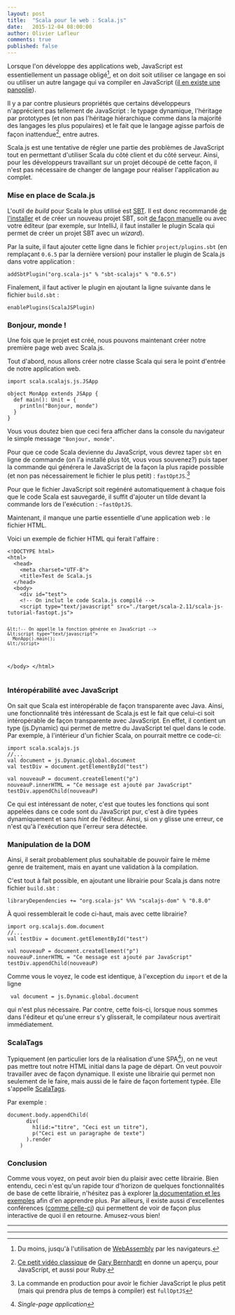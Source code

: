 ```yaml
---
layout: post
title:  "Scala pour le web : Scala.js"
date:   2015-12-04 08:00:00
author: Olivier Lafleur
comments: true
published: false
---
```


Lorsque l'on développe des applications web, JavaScript est essentiellement un passage obligé[^1], et on doit soit utiliser ce langage en soi ou utiliser un autre langage qui va compiler en JavaScript ([il en existe une panoplie](https://github.com/jashkenas/coffeescript/wiki/list-of-languages-that-compile-to-js)).

Il y a par contre plusieurs propriétés que certains développeurs n'apprécient pas tellement de JavaScript : le typage dynamique, l'héritage par prototypes (et non pas l'héritage hiérarchique comme dans la majorité des langages les plus populaires) et le fait que le langage agisse parfois de façon inattendue[^2], entre autres.

Scala.js est une tentative de régler une partie des problèmes de JavaScript tout en permettant d'utiliser Scala du côté client et du côté serveur. Ainsi, pour les développeurs travaillant sur un projet découpé de cette façon, il n'est pas nécessaire de changer de langage pour réaliser l'application au complet.

### Mise en place de Scala.js

L'outil de *build* pour Scala le plus utilisé est [SBT](http://www.scala-sbt.org/). Il est donc recommandé [de l'installer](http://www.scala-sbt.org/download.html) et de créer un nouveau projet SBT, soit [de façon manuelle](http://www.scala-sbt.org/0.13/tutorial/Hello.html) ou avec votre éditeur (par exemple, sur IntelliJ, il faut installer le plugin Scala qui permet de créer un projet SBT avec un *wizard*).

Par la suite, il faut ajouter cette ligne dans le fichier `project/plugins.sbt` (en remplaçant `0.6.5` par la dernière version) pour installer le plugin de Scala.js dans votre application :

<pre><code class="scala">addSbtPlugin("org.scala-js" % "sbt-scalajs" % "0.6.5")
</code></pre>

Finalement, il faut activer le plugin en ajoutant la ligne suivante dans le fichier `build.sbt` :

<pre><code>enablePlugins(ScalaJSPlugin)</code></pre>

### Bonjour, monde !

Une fois que le projet est créé, nous pouvons maintenant créer notre première page web avec Scala.js.

Tout d'abord, nous allons créer notre classe Scala qui sera le point d'entrée de notre application web.

<pre><code class="scala">import scala.scalajs.js.JSApp

object MonApp extends JSApp {
  def main(): Unit = {
    println("Bonjour, monde")
  }
}
</code></pre>

Vous vous doutez bien que ceci fera afficher dans la console du navigateur le simple message `"Bonjour, monde"`.

Pour que ce code Scala devienne du JavaScript, vous devrez taper `sbt` en ligne de
commande (on l'a installé plus tôt, vous vous souvenez?) puis taper la commande
qui générera le JavaScript de la façon la plus rapide possible (et non pas nécessairement le fichier le plus petit) : `fastOptJS`.[^3]

Pour que le fichier JavaScript soit regénéré automatiquement à chaque fois que le code Scala est sauvegardé, il suffit d'ajouter un tilde devant la commande lors de l'exécution : `~fastOptJS`.

Maintenant, il manque une partie essentielle d'une application web : le fichier HTML.

Voici un exemple de fichier HTML qui ferait l'affaire :
<pre><code class="html">&lt;!DOCTYPE html>
&lt;html>
  &lt;head>
    &lt;meta charset="UTF-8">
    &lt;title>Test de Scala.js</title>
  &lt;/head>
  &lt;body>
    &lt;div id="test"></div>
    &lt;!-- On inclut le code Scala.js compilé -->
    &lt;script type="text/javascript" src="./target/scala-2.11/scala-js-tutorial-fastopt.js"></script>
    &lt;!-- On appelle la fonction générée en JavaScript -->
    &lt;script type="text/javascript">
      MonApp().main();
    &lt;/script>
  &lt;/body>
&lt;/html>
</code></pre>

### Intéropérabilité avec JavaScript

On sait que Scala est intéropérable de façon transparente avec Java. Ainsi, une fonctionnalité très intéressant de Scala.js est le fait que celui-ci soit intéropérable de façon transparente avec JavaScript.
En effet, il contient un type (js.Dynamic) qui permet de mettre du JavaScript tel quel dans le code. Par exemple, à l'intérieur d'un fichier Scala, on pourrait mettre ce code-ci:
<pre><code class="scala">import scala.scalajs.js
//...
val document = js.Dynamic.global.document
val testDiv = document.getElementById("test")

val nouveauP = document.createElement("p")
nouveauP.innerHTML = "Ce message est ajouté par JavaScript"
testDiv.appendChild(nouveauP)
</code></pre>

Ce qui est intéressant de noter, c'est que toutes les fonctions qui sont appelées dans ce code sont du JavaScript pur, c'est à dire typées dynamiquement et sans *hint* de l'éditeur. Ainsi, si on y glisse une erreur, ce n'est qu'à l'exécution que l'erreur sera détectée.

### Manipulation de la DOM

Ainsi, il serait probablement plus souhaitable de pouvoir faire le même genre de traitement, mais en ayant une validation à la compilation.

C'est tout à fait possible, en ajoutant une librairie pour Scala.js dans notre fichier `build.sbt` :

<pre><code class="scala">libraryDependencies += "org.scala-js" %%% "scalajs-dom" % "0.8.0"
</code></pre>

À quoi ressemblerait le code ci-haut, mais avec cette librairie?

<pre><code class="scala">import org.scalajs.dom.document
//...
val testDiv = document.getElementById("test")

val nouveauP = document.createElement("p")
nouveauP.innerHTML = "Ce message est ajouté par JavaScript"
testDiv.appendChild(nouveauP)
</code></pre>

Comme vous le voyez, le code est identique, à l'exception du `import` et de la ligne
<pre><code class="scala"> val document = js.Dynamic.global.document
</code></pre>
qui n'est plus nécessaire.
Par contre, cette fois-ci, lorsque nous sommes dans l'éditeur et qu'une erreur s'y glisserait, le compilateur nous avertirait immédiatement.

### ScalaTags

Typiquement (en particulier lors de la réalisation d'une SPA[^4]), on ne veut pas mettre tout notre HTML initial dans la page de départ. On veut pouvoir travailler avec de façon dynamique. Il existe une librairie qui permet non seulement de le faire, mais aussi de le faire de façon fortement typée. Elle s'appelle [ScalaTags](http://lihaoyi.github.io/scalatags/).

Par exemple :

<pre><code class="scala">document.body.appendChild(
      div(
        h1(id:="titre", "Ceci est un titre"),
        p("Ceci est un paragraphe de texte")
      ).render
    )
</code></pre>

### Conclusion

Comme vous voyez, on peut avoir bien du plaisir avec cette librairie. Bien entendu, ceci n'est qu'un rapide tour d'horizon de quelques fonctionnalités de base de cette librairie, n'hésitez pas à explorer [la documentation et les exemples](http://www.scala-js.org/tutorial/) afin d'en apprendre plus. Par ailleurs, il existe aussi d'excellentes conférences ([comme celle-ci](https://www.youtube.com/watch?v=9SalPdAEI28)) qui permettent de voir de façon plus interactive de quoi il en retourne. Amusez-vous bien!

---
---

[^1]: Du moins, jusqu'à l'utilisation de [WebAssembly](https://medium.com/javascript-scene/what-is-webassembly-the-dawn-of-a-new-era-61256ec5a8f6) par les navigateurs.

[^2]: [Ce petit vidéo classique](https://www.destroyallsoftware.com/talks/wat) de [Gary Bernhardt](http://destroyallsoftware.com) en donne un aperçu, pour JavaScript, et aussi pour Ruby.

[^3]: La commande en production pour avoir le fichier JavaScript le plus petit (mais qui prendra plus de temps à compiler) est `fullOptJS`

[^4]: *Single-page application*
